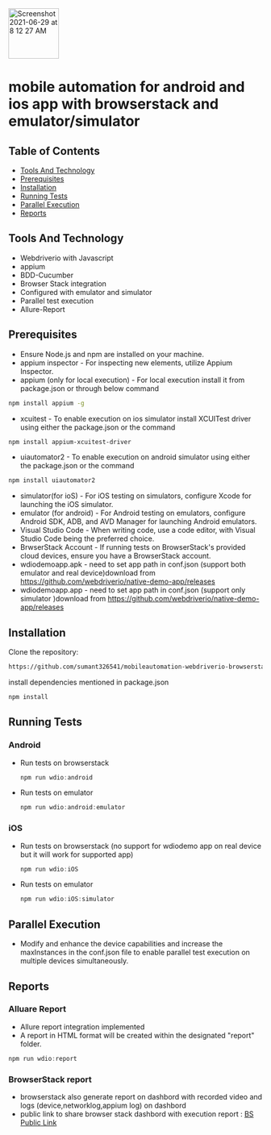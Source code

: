 <img width="100" alt="Screenshot 2021-06-29 at 8 12 27 AM" src="https://user-images.githubusercontent.com/39675511/123728969-d2a87b00-d8b1-11eb-9ece-558d4021f816.png">

# mobile automation for android and ios app with browserstack and emulator/simulator

## Table of Contents

- [Tools And Technology](#tools-and-technology)
- [Prerequisites](#prerequisites)
- [Installation](#installation)
- [Running Tests](#running-tests)
- [Parallel Execution](#parallel-execution)
- [Reports](#reports)

## Tools And Technology
- Webdriverio with Javascript
- appium
- BDD-Cucumber
- Browser Stack integration
- Configured with emulator and simulator
- Parallel test execution
- Allure-Report

## Prerequisites

- Ensure Node.js and npm are installed on your machine.
- appium inspector - For inspecting new elements, utilize Appium Inspector.
- appium (only for local execution) - For local execution install it from package.json or through below command
```sh
npm install appium -g
```
- xcuitest - To enable execution on ios simulator install XCUITest driver using either the package.json or the command 
```sh
npm install appium-xcuitest-driver
```
- uiautomator2 - To enable execution on android simulator using either the package.json or the command 
```sh
npm install uiautomator2
```
- simulator(for ioS) - For iOS testing on simulators, configure Xcode for launching the iOS simulator.
- emulator (for android) - For Android testing on emulators, configure Android SDK, ADB, and AVD Manager for launching Android emulators.
- Visual Studio Code - When writing code, use a code editor, with Visual Studio Code being the preferred choice.
- BrwserStack Account -  If running tests on BrowserStack's provided cloud devices, ensure you have a BrowserStack account.
- wdiodemoapp.apk - need to set app path in conf.json (support both emulator and real device)download from https://github.com/webdriverio/native-demo-app/releases 
- wdiodemoapp.app - need to set app path in conf.json (support only simulator )download from https://github.com/webdriverio/native-demo-app/releases 

## Installation

Clone the repository:

```sh
https://github.com/sumant326541/mobileautomation-webdriverio-browserstack.git
```
install dependencies mentioned in package.json

```sh
npm install
```

## Running Tests
### Android
 - Run tests on browserstack
    ```js
    npm run wdio:android
    ```
- Run tests on emulator
    ```js
    npm run wdio:android:emulator
    ```
### iOS
 - Run tests on browserstack (no support for wdiodemo app on real device but it will work for supported app)
    ```js
    npm run wdio:iOS
    ```
- Run tests on emulator
    ```js
    npm run wdio:iOS:simulator
    ```
## Parallel Execution
- Modify and enhance the device capabilities and increase the maxInstances in the conf.json file to enable parallel test execution on multiple devices simultaneously.

## Reports

### Alluare Report
- Allure report integration implemented
- A report in HTML format will be created within the designated "report" folder.

 ```js
npm run wdio:report
``` 
### BrowserStack report
- browserstack also generate report on dashbord with recorded video and logs (device,networklog,appium log) on dashbord
- public link to share browser stack dashbord with execution report : [BS Public Link](https://app-automate.browserstack.com/dashboard/v2/public-build/bFMzR3NrdnA1T3VOMSt3N1JxVnczZk9uSVJmT2JRZVQxOElxZnNibXdUNUVYenBWWEJhcDR1WTlwRThZNXNBL1FZOGtqY1NXbTIwRVBHc2tMSG5CTkE9PS0tdTUrektMSDdkM1RVcStrL29EUlJOdz09--4110f78cded056908c95c80d9db0674afa426a34)